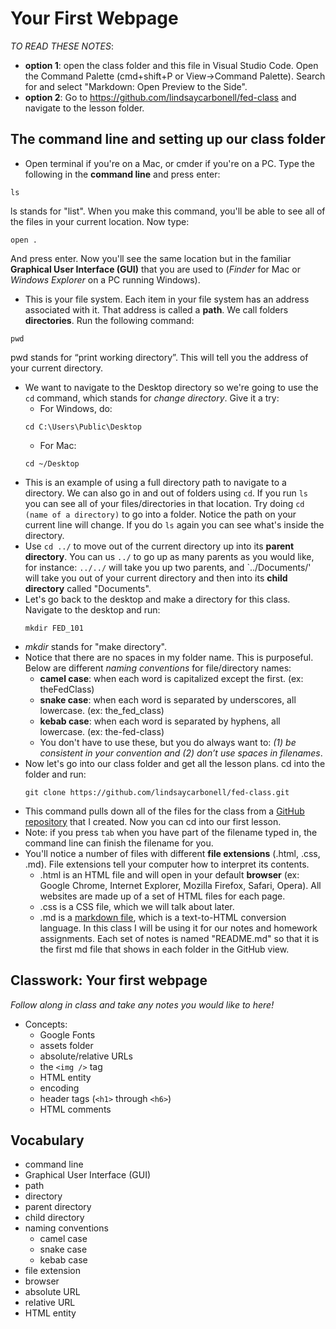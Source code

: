 # Your First Webpage
_TO READ THESE NOTES_:
* **option 1**: open the class folder and this file in Visual Studio Code. Open the Command Palette (cmd+shift+P or View->Command Palette). Search for and select "Markdown: Open Preview to the Side".
* **option 2**: Go to https://github.com/lindsaycarbonell/fed-class and navigate to the lesson folder.

## The command line and setting up our class folder
* Open terminal if you're on a Mac, or cmder if you're on a PC. Type the following in the **command line** and press enter:
```
ls
```
ls stands for "list". When you make this command, you'll be able to see all of the files in your current location. Now type:
```
open .
```
And press enter. Now you'll see the same location but in the familiar **Graphical User Interface (GUI)** that you are used to (_Finder_ for Mac or _Windows Explorer_ on a PC running Windows).
* This is your file system. Each item in your file system has an address associated with it. That address is called a **path**. We call folders **directories**. Run the following command:
```
pwd
```
pwd stands for “print working directory”. This will tell you the address of your current directory.
* We want to navigate to the Desktop directory so we're going to use the `cd` command, which stands for _change directory_. Give it a try:
  * For Windows, do:
  ```
  cd C:\Users\Public\Desktop
  ```
  * For Mac: 
  ```
  cd ~/Desktop
  ```
* This is an example of using a full directory path to navigate to a directory. We can also go in and out of folders using `cd`. If you run `ls` you can see all of your files/directories in that location. Try doing `cd (name of a directory)` to go into a folder. Notice the path on your current line will change. If you do `ls` again you can see what's inside the directory.
* Use `cd ../` to move out of the current directory up into its **parent directory**. You can us `../` to go up as many parents as you would like, for instance: `../../` will take you up two parents, and `../Documents/' will take you out of your current directory and then into its **child directory** called "Documents".
* Let's go back to the desktop and make a directory for this class. Navigate to the desktop and run:
	```
	mkdir FED_101
	```
* _mkdir_ stands for "make directory".
* Notice that there are no spaces in my folder name. This is purposeful. Below are different _naming conventions_ for file/directory names:
 	* **camel case**: when each word is capitalized except the first. (ex: theFedClass)
    * **snake case**: when each word is separated by underscores, all lowercase. (ex: the_fed_class)
    * **kebab case**: when each word is separated by hyphens, all lowercase. (ex: the-fed-class)
    * You don't have to use these, but you do always want to: *(1) be consistent in your convention and (2) don’t use spaces in filenames*.
* Now let's go into our class folder and get all the lesson plans. cd into the folder and run: 
	```
	git clone https://github.com/lindsaycarbonell/fed-class.git
	```
* This command pulls down all of the files for the class from a [GitHub repository](https://github.com/lindsaycarbonell/fed-class) that I created. Now you can cd into our first lesson.
* Note: if you press `tab` when you have part of the filename typed in, the command line can finish the filename for you.
* You'll notice a number of files with different **file extensions** (.html, .css, .md). File extensions tell your computer how to interpret its contents.
  * .html is an HTML file and will open in your default **browser** (ex: Google Chrome, Internet Explorer, Mozilla Firefox, Safari, Opera). All websites are made up of a set of HTML files for each page.
  * .css is a CSS file, which we will talk about later.
  * .md is a [markdown file](https://github.com/adam-p/markdown-here/wiki/Markdown-Cheatsheet), which is a text-to-HTML conversion language. In this class I will be using it for our notes and homework assignments. Each set of notes is named "README.md" so that it is the first md file that shows in each folder in the GitHub view.

## Classwork: Your first webpage
_Follow along in class and take any notes you would like to here!_
* Concepts:
  * Google Fonts
  * assets folder
  * absolute/relative URLs
  * the `<img />` tag
  * HTML entity
  * encoding
  * header tags (`<h1>` through `<h6>`)
  * HTML comments

## Vocabulary
- command line
- Graphical User Interface (GUI)
- path
- directory
- parent directory
- child directory
- naming conventions
  - camel case
  - snake case
  - kebab case
- file extension
- browser
- absolute URL
- relative URL
- HTML entity


